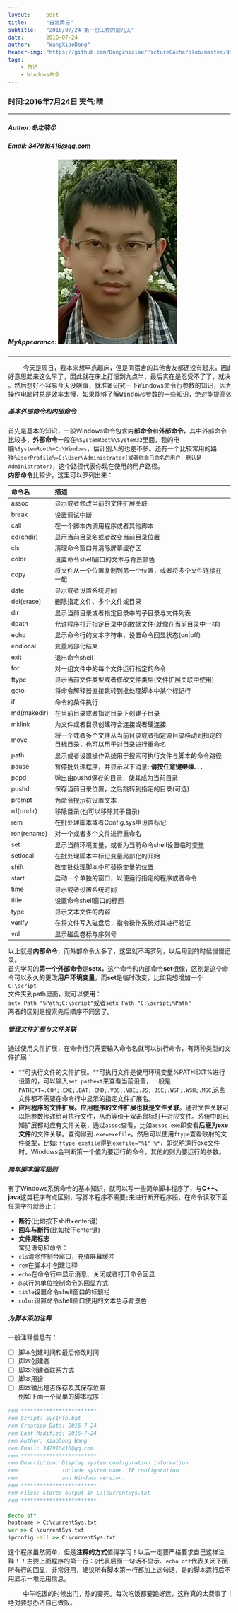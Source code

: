 ```yaml
---
layout:     post
title:      "日常周日"
subtitle:   "2016/07/24 第一份工作的前几天"
date:       2016-07-24
author:     "WangXiaoDong"
header-img: "https://github.com/Dongzhixiao/PictureCache/blob/master/diaryPic/20160724.jpg?raw=true"
tags:
    - 日记
    - Windows命令
---
```




### 时间:2016年7月24日 天气:晴
-----
#####   Author:冬之晓:kissing_smiling_eyes:
#####   Email: 347916416@qq.com
#####   MyAppearance: ![MyAppearance](https://github.com/Dongzhixiao/PictureCache/raw/master/MyPicture.JPG "我的头像")
----------
<pre>
    今天是周日，我本来想早点起床，但是同宿舍的其他舍友都还没有起来，因此我也就不
好意思起来这么早了，因此就在床上打滚到九点半，最后实在是忍受不了了，就决定下床了
。然后想好不容易今天没啥事，就准备研究一下Windows命令行参数的知识，因为每次自己在
操作电脑时总是效率太慢，如果能够了解Windows参数的一些知识，绝对能提高效率！
</pre>
##### 基本外部命令和内部命令
首先是基本的知识，一般Windows命令包含**内部命令**和**外部命令**，其中外部命令比较多，**外部命令**一般在`%SystemRoot%\System32`里面，我的电脑`%SystemRoot%=C:\Windows`，估计别人的也差不多。还有一个比较常用的路径`%UserProfile%=C:\User\Administrator(或者你自己命名的用户，默认是Administrator)`，这个路径代表你现在使用的用户路径。  
**内部命令**比较少，这里可以罗列出来：

|命令名|描述
|:-----|:---
|assoc|显示或者修改当前的文件扩展关联
|break|设置调试中断
|call|在一个脚本内调用程序或者其他脚本
|cd(chdir)|显示当前目录名或者改变当前目录位置
|cls|清理命令窗口并清除屏幕缓存区
|color|设置命令shell窗口的文本与背景颜色
|copy|将文件从一个位置复制到另一个位置，或者将多个文件连接在一起
|date|显示或者设置系统时间
|del(erase)|删除指定文件、多个文件或目录
|dir|显示当前目录或者指定目录中的子目录与文件列表
|dpath|允许程序打开指定目录中的数据文件(就像在当前目录中一样)
|echo|显示命令行的文本字符串，设置命令回显状态(on\|off)
|endlocal|变量局部化结束
|exit|退出命令shell
|for|对一组文件中的每个文件运行指定的命令
|ftype|显示当前文件类型或者修改文件类型(文件扩展关联中使用)
|goto|将命令解释器直接跳转到批处理脚本中某个标记行
|if|命令的条件执行
|md(makedir)|在当前目录或者指定目录下创建子目录
|mklink|为文件或者目录创建符合连接或者硬连接
|move|将一个或者多个文件从当前目录或者指定源目录移动到指定的目标目录，也可以用于对目录进行重命名
|path|显示或者设置操作系统用于搜索可执行文件与脚本的命令路径
|pause|暂停批处理程序，并显示以下消息: **请按任意键继续. . .**
|popd|弹出由pushd保存的目录，使其成为当前目录
|pushd|保存当前目录位置，之后跳转到指定的目录(可选)
|prompt|为命令提示符设置文本
|rd(rmdir)|移除目录(也可以移除其子目录)
|rem|在批处理脚本或者Config.sys中设置标记
|ren(rename)|对一个或者多个文件进行重命名
|set|显示当前环境变量，或者为当前命令shell设置临时变量
|setlocal|在批处理脚本中标记变量局部化的开始
|shift|改变批处理脚本中可替换变量的位置
|start|启动一个单独的窗口，以便运行指定的程序或者命令
|time|显示或者设置系统时间
|title|设置命令shell窗口的标题
|type|显示文本文件的内容
|verify|在将文件写入磁盘后，指令操作系统对其进行验证
|vol|显示磁盘卷标与序列号
以上就是**内部命令**，而外部命令太多了，这里就不再罗列，以后用到的时候慢慢记录。  
首先学习的**第一个外部命令**是**setx**，这个命令和内部命令**set**很像，区别是这个命令可以永久的更改**用户环境变量**，而**set**是临时改变，比如我想增加一个  
`C:\script`  
文件夹到path里面，就可以使用：  
`setx Path "%Path;C:\script"`或者`setx Path "C:\script;%Path"`  
两者的区别是搜索先后顺序不同罢了。  
##### 管理文件扩展与文件关联
通过使用文件扩展，在命令行只需要输入命令名就可以执行命令，有两种类型的文件扩展：
- **可执行文件的文件扩展。**可执行文件是使用环境变量%PATHEXT%进行设置的，可以输入`set pathext`来查看当前设置，一般是`PATHEXT=.COM;.EXE;.BAT;.CMD;.VBS;.VBE;.JS;.JSE;.WSF;.WSH;.MSC`,这些文件都不需要在命令行中显示的指定文件扩展名。
- **应用程序的文件扩展。**应用程序的文件扩展也就是**文件关联**。通过文件关联可以把参数传递给可执行文件，从而等价于双击鼠标打开对应文件。系统中的已知扩展都对应有文件关联，通过`assoc`查看，比如`assoc.exe`即查看**后缀为exe文件**的文件关联。查询得到`.exe=exefile`。然后可以使用`ftype`查看映射的文件类型，比如:   `ftype exefile`得到`exefile="%1" %*`，即说明运行exe文件时，Windows会判断第一个值为要运行的命令，其他的则为要运行的参数。

##### 简单脚本编写规则
有了Windows系统命令的基本知识，就可以写一些简单脚本程序了，与**C++、java**这类程序有点区别，写脚本程序不需要`;`来进行断开程序段，在命令读取下面任意字符就终止：
- **断行**(比如按下shift+enter键)
- **回车与断行**(比如按下enter键)
- **文件尾标志**  
常见语句和命令：
- `cls`清除控制台窗口，充值屏幕缓冲
- `rem`在脚本中创建注释
- `echo`在命令行中显示消息、关闭或者打开命令回显
- `@`以行为单位控制命令的回显方式
- `title`设置命令shell窗口的标题栏
- `color`设置命令shell窗口使用的文本色与背景色

##### 为脚本添加注释
一般注释信息有：
- [ ] 脚本创建时间和最后修改时间
- [ ] 脚本创建者
- [ ] 脚本创建者联系方式
- [ ] 脚本用途 
- [ ] 脚本输出是否保存及其保存位置  
例如下面一个简单的脚本程序：
```bat
rem ************************
rem Script: SysInfo.bat
rem Creation Data: 2016-7-24
rem Last Modified: 2016-7-24
rem Author: XiaoDong Wang
rem Email: 347916416@qq.com
rem ************************
rem Description: Display system configuration information
rem              include system name. IP configuration 
rem              and Windows version.
rem ************************
rem Files: Stores output in C:\currentSys.txt
rem ************************

@echo off
hostname > C:\currentSys.txt
ver >> C:\currentSys.txt
ipconfig -all >> C:\currentSys.txt
```
这个程序虽然简单，但是**注释的方式**值得学习！以后一定要严格要求自己这样注释！！主要上面程序的第一行：`@`代表后面一句话不显示、`echo off`代表关闭下面所有行的回显，非常好用，建议所有脚本第一行都加上这句话，是的脚本运行后不用显示一堆无用信息。

<pre>
    中午吃饭的时候出门，热的要死。每次吃饭都要跑好远，这样真的太费事了！以后
绝对要想办法自己做饭。
</pre>